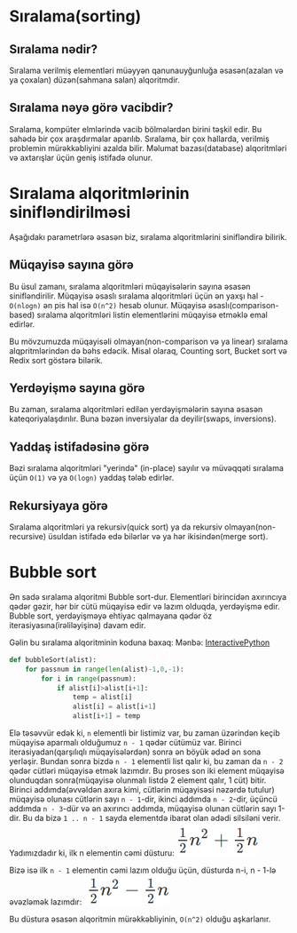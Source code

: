 # Sıralama(sorting)

## Sıralama nədir?
Sıralama verilmiş elementləri müəyyən qanunauyğunluğa əsasən(azalan və ya çoxalan) düzən(sahmana salan) alqoritmdir.

## Sıralama nəyə görə vacibdir?
Sıralama, kompüter elmlərində vacib bölmələrdən birini təşkil edir. Bu sahədə bir çox araşdırmalar aparılıb.
Sıralama, bir çox hallarda, verilmiş problemin mürəkkəbliyini azalda bilir. Məlumat bazası(database) alqoritmləri və axtarışlar üçün geniş istifadə olunur.

# Sıralama alqoritmlərinin sinifləndirilməsi
Aşağıdakı parametrlərə əsasən biz, sıralama alqoritmlərini sinifləndirə bilirik.

## Müqayisə sayına görə
Bu üsul zamanı, sıralama alqoritmləri müqayisələrin sayına əsasən sinifləndirilir. Müqayisə əsaslı sıralama alqoritmləri üçün ən yaxşı hal - `O(nlogn)` ən pis hal isə `O(n^2)` hesab olunur. Müqayisə əsaslı(comparison-based) sıralama alqoritmləri listin elementlərini müqayisə etməklə emal edirlər.

Bu mövzumuzda müqayisəli olmayan(non-comparison və ya linear) sıralama alqpritmlərindən də bəhs edəcik. Misal olaraq, Counting sort, Bucket sort və Redix sort göstərə bilərik.

## Yerdəyişmə sayına görə
Bu zaman, sıralama alqoritmləri edilən yerdəyişmələrin sayına əsasən kateqoriyalaşdırılır. Buna bəzən inversiyalar da deyilir(swaps, inversions).

## Yaddaş istifadəsinə görə
Bəzi sıralama alqoritmləri "yerində" (in-place) sayılır və müvəqqəti sıralama üçün `O(1)` və ya `O(logn)` yaddaş tələb edirlər.

## Rekursiyaya görə
Sıralama alqoritmləri ya rekursiv(quick sort) ya da rekursiv olmayan(non-recursive) üsuldan istifadə edə bilərlər və ya hər ikisindən(merge sort).

# Bubble sort
Ən sadə sıralama alqoritmi Bubble sort-dur. Elementləri birincidən axırıncıya qədər gəzir, hər bir cütü müqayisə edir və lazım olduqda, yerdəyişmə edir. Bubble sort, yerdəyişməyə ehtiyac qalmayana qədər öz iterasiyasına(irəliləyişinə) davam edir.

Gəlin bu sıralama alqoritminin koduna baxaq:
Mənbə: [InteractivePython](http://interactivepython.org/runestone/static/pythonds/SortSearch/TheBubbleSort.html)

```python
def bubbleSort(alist):
    for passnum in range(len(alist)-1,0,-1):
        for i in range(passnum):
            if alist[i]>alist[i+1]:
                temp = alist[i]
                alist[i] = alist[i+1]
                alist[i+1] = temp
```

Elə təsəvvür edək ki, `n` elementli bir listimiz var, bu zaman üzərindən keçib müqayisə aparmalı olduğumuz `n - 1` qədər cütümüz var. Birinci iterasiyadan(qarşılıqlı müqayisələrdən) sonra ən böyük ədəd ən sona yerləşir. Bundan sonra bizdə `n - 1` elementli list qalır ki, bu zaman da `n - 2` qədər cütləri müqayisə etmək lazımdır. Bu proses son iki element müqayisə olunduqdan sonra(müqayisə olunmalı listdə 2 element qalır, 1 cüt) bitir. Birinci addımda(əvvəldən axıra kimi, cütlərin müqayisəsi nəzərdə tutulur) müqayisə olunası cütlərin sayı `n - 1`-dir, ikinci addımda `n - 2`-dir, üçüncü addımda `n - 3`-dür və ən axırıncı addımda, müqayisə olunan cütlərin sayı 1-dir. Bu da bizə `1 .. n - 1` sayda elementdə ibarət olan ədədi silsiləni verir.
Yadımızdadır ki, ilk n elementin cəmi düsturu:
![](../Source_Code/resources/fesil12/fesil12_sum_of_n_numbers.png)

Bizə isə ilk `n - 1` elementin cəmi lazım olduğu üçün, düsturda n-i, n - 1-lə əvəzləmək lazımdır:
![](../Source_Code/resources/fesil12/fesil12_sum_of_n_1.png)

Bu düstura əsasən alqoritmin mürəkkəbliyinin, `O(n^2)` olduğu aşkarlanır.